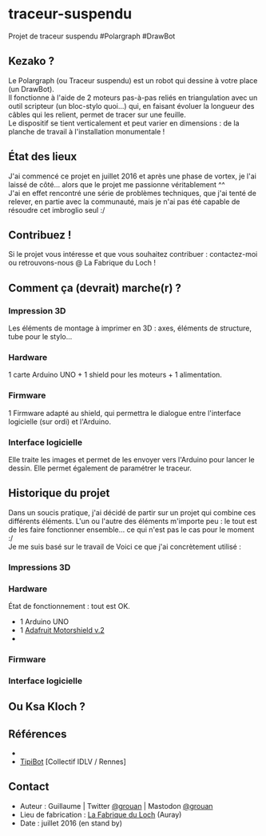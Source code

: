 # traceur-suspendu
Projet de traceur suspendu #Polargraph #DrawBot

## Kezako ?
Le Polargraph (ou Traceur suspendu) est un robot qui dessine à votre place (un DrawBot).<br />
Il fonctionne à l'aide de 2 moteurs pas-à-pas reliés en triangulation avec un outil scripteur (un bloc-stylo quoi...) qui, en faisant évoluer la longueur des câbles qui les relient, permet de tracer sur une feuille.<br />
Le dispositif se tient verticalement et peut varier en dimensions : de la planche de travail à l'installation monumentale !

## État des lieux
J'ai commencé ce projet en juillet 2016 et après une phase de vortex, je l'ai laissé de côté... alors que le projet me passionne véritablement ^^<br />
J'ai en effet rencontré une série de problèmes techniques, que j'ai tenté de relever, en partie avec la communauté, mais je n'ai pas été capable de résoudre cet imbroglio seul :/

## Contribuez !
Si le projet vous intéresse et que vous souhaitez contribuer : contactez-moi ou retrouvons-nous @ La Fabrique du Loch !

## Comment ça (devrait) marche(r) ?

### Impression 3D
Les éléments de montage à imprimer en 3D : axes, éléments de structure, tube pour le stylo...
### Hardware
1 carte Arduino UNO + 1 shield pour les moteurs + 1 alimentation.
### Firmware
1 Firmware adapté au shield, qui permettra le dialogue entre l'interface logicielle (sur ordi) et l'Arduino.
### Interface logicielle
Elle traite les images et permet de les envoyer vers l'Arduino pour lancer le dessin. Elle permet également de paramétrer le traceur.

## Historique du projet
Dans un soucis pratique, j'ai décidé de partir sur un projet qui combine ces différents éléments. L'un ou l'autre des éléments m'importe peu : le tout est de les faire fonctionner ensemble... ce qui n'est pas le cas pour le moment :/<br />
Je me suis basé sur le travail de 
Voici ce que j'ai concrètement utilisé :

### Impressions 3D


### Hardware
État de fonctionnement : tout est OK.
* 1 Arduino UNO
* 1 <a href="https://cdn-learn.adafruit.com/downloads/pdf/adafruit-motor-shield-v2-for-arduino.pdf" target="_blank">Adafruit Motorshield v.2</a>
* 
### Firmware

### Interface logicielle

## Ou Ksa Kloch ?


## Références
* 
* <a href="http://idlv.co/tipibot/" target="_blank">TipiBot</a> [Collectif IDLV / Rennes]

## Contact
* Auteur : Guillaume | Twitter <a href="http://twitter.com/grouan" target="_blank">@grouan</a> | Mastodon <a href="http://mamot.fr/@grouan" target="_blank">@grouan</a><br />
* Lieu de fabrication : <a href="http://www.lafabriqueduloch.org" target="_blank">La Fabrique du Loch</a> (Auray)<br />
* Date : juillet 2016 (en stand by)

